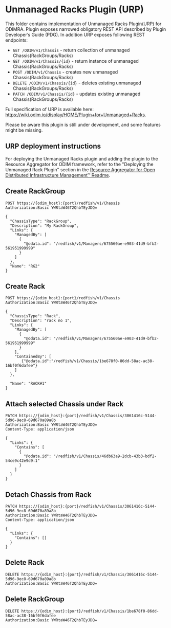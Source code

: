 <!-- 
 Copyright (c) 2020 Intel Corporation

 Licensed under the Apache License, Version 2.0 (the "License");
 you may not use this file except in compliance with the License.
 You may obtain a copy of the License at

 http://www.apache.org/licenses/LICENSE-2.0

 Unless required by applicable law or agreed to in writing, software
 distributed under the License is distributed on an "AS IS" BASIS,
 WITHOUT WARRANTIES OR CONDITIONS OF ANY KIND, either express or implied.
 See the License for the specific language governing permissions and
 limitations under the License.
-->

# Unmanaged Racks Plugin (URP) 

This folder contains implementation of Unmanaged Racks Plugin(URP) for ODIMRA. 
Plugin exposes narrowed obligatory REST API described by Plugin Developer’s Guide (PDG).
In addition URP exposes following REST endpoints:

* `GET /ODIM/v1/Chassis` - return collection of unmanaged Chassis(RackGroups/Racks)
* `GET /ODIM/v1/Chassis/{id}` - return instance of unmanaged Chassis(RackGroups/Racks)
* `POST /ODIM/v1/Chassis` - creates new unmanaged Chassis(RackGroups/Racks) 
* `DELETE /ODIM/v1/Chassis/{id}` - deletes existing unmanaged Chassis(RackGroups/Racks)
* `PATCH /ODIM/v1/Chassis/{id}` - updates existing unmanaged Chassis(RackGroups/Racks)

Full specification of URP is available here: https://wiki.odim.io/display/HOME/Plugin+for+Unmanaged+Racks.

Please be aware this plugin is still under development, and some features might be missing.

## URP deployment instructions

For deploying the Unmanaged Racks plugin and adding the plugin to the Resource Aggregator for ODIM framework, refer to the "Deploying the Unmanaged Rack Plugin" section in the [Resource Aggregator for Open Distributed Infrastructure Management™ Readme](https://github.com/ODIM-Project/ODIM/tree/development#readme).

## Create RackGroup
```
POST https://{odim_host}:{port}/redfish/v1/Chassis
Authorization:Basic YWRtaW46T2QhbTEyJDQ=

{
  "ChassisType": "RackGroup",
  "Description": "My RackGroup",
  "Links": {
    "ManagedBy": [
      {
        "@odata.id": "/redfish/v1/Managers/675560ae-e903-41d9-bfb2-561951999999"
      }
    ]
  },
  "Name": "RG2"
}
```
## Create Rack
```
POST https://{odim_host}:{port}/redfish/v1/Chassis
Authorization:Basic YWRtaW46T2QhbTEyJDQ=

{
  "ChassisType": "Rack",
  "Description": "rack no 1",
  "Links": {
    "ManagedBy": [
      {
        "@odata.id": "/redfish/v1/Managers/675560ae-e903-41d9-bfb2-561951999999"
      }
    ],
    "ContainedBy": [
       {"@odata.id":"/redfish/v1/Chassis/1be678f0-86dd-58ac-ac38-16bf0f6dafee"}
    ]
  },

  "Name": "RACK#1"
}

```
## Attach selected Chassis under Rack
```
PATCH https://{odim_host}:{port}/redfish/v1/Chassis/3061416c-5144-5d96-9ec8-69d670a89a8b
Authorization:Basic YWRtaW46T2QhbTEyJDQ=
Content-Type: application/json

{
  "Links": {
    "Contains": [
      {
        "@odata.id": "/redfish/v1/Chassis/46db63a9-2dcb-43b3-bdf2-54ce9c42e9d9:1"
      }
    ]
  }
}
```

## Detach Chassis from Rack
```
PATCH https://{odim_host}:{port}/redfish/v1/Chassis/3061416c-5144-5d96-9ec8-69d670a89a8b
Authorization:Basic YWRtaW46T2QhbTEyJDQ=
Content-Type: application/json

{
  "Links": {
    "Contains": []
  }
}
```

## Delete Rack
```
DELETE https://{odim_host}:{port}/redfish/v1/Chassis/3061416c-5144-5d96-9ec8-69d670a89a8b
Authorization:Basic YWRtaW46T2QhbTEyJDQ=
```

## Delete RackGroup
```
DELETE https://{odim_host}:{port}/redfish/v1/Chassis/1be678f0-86dd-58ac-ac38-16bf0f6dafee
Authorization:Basic YWRtaW46T2QhbTEyJDQ=
```
